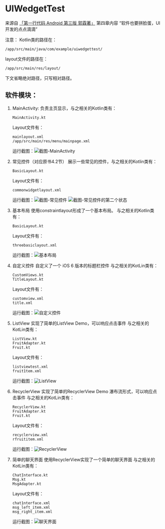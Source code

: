 # UIWedgetTest
来源自 [「第一行代码 Android 第三版 郭霖著」](https://www.ituring.com.cn/book/2744) 第四章内容 “软件也要拼脸蛋，UI开发的点点滴滴”

注意：
Kotlin类的路径在：
```
/app/src/main/java/com/example/uiwedgettest/
```

layout文件的路径在：
```
/app/src/main/res/layout/
```
下文省略绝对路径，只写相对路径。

## 软件模块：

1. MainActivity:
   负责主页显示，与之相关的Kotlin类有：
    ```
    MainActivity.kt   
    ```

    Layout文件有：
    ```
    mainlayout.xml
    /app/src/main/res/menu/mainpage.xml
    ```

    运行截图：![截图-MainActivity](/screenShot/MainPage.png)

2. 常见控件（对应原书4.2节）
   展示一些常见的控件，与之相关的Kotlin类有：
    ```
    BasicLayout.kt
    ```
    
    Layout文件有：
    ```
    commonwidgetlayout.xml
    ```

    运行截图：![截图-常见控件](/screenShot/4.2.2.png) ![截图-常见控件的第二个状态](/screenShot/4.2.2.2.png)


3. 基本布局
   使用constraintlayout形成了一个基本布局。
   与之相关的Kotlin类有：
    ```
    BasicLayout.kt
    ```
    
    Layout文件有：
    ```
    threebasiclayout.xml
    ```

    运行截图：![基本布局](/screenShot/4.3.png)

4. 自定义控件
    自定义了一个 iOS 6 版本的标题栏控件
    与之相关的KotLin类有：
    ```
    CustomViews.kt
    TitleLayout.kt
    ```

    Layout文件有：
    ```
    customview.xml
    title.xml
    ```

    运行截图：![自定义控件](screenShot/4.4.png)

5. ListView
    实现了简单的ListView Demo，可以响应点击事件
    与之相关的KotLin类有：
    ```
    ListView.kt
    FruitAdapter.kt
    Fruit.kt
    ```

    Layout文件有：
    ```
    listviewtest.xml
    fruit1tem.xml
    ```

    运行截图：![ListView](screenShot/4.5.png)

6. RecyclerView
    实现了简单的RecyclerView Demo 瀑布流形式，可以响应点击事件
    与之相关的KotLin类有：
    ```
    RecyclerView.kt
    FruitAdapter.kt
    Fruit.kt
    ```

    Layout文件有：
    ```
    recyclerview.xml
    rfruititem.xml
    ```

    运行截图：![RecyclerView](screenShot/4.6.png)

7. 简单的聊天界面
    使用RecyclerView实现了一个简单的聊天界面
    与之相关的KotLin类有：
    ```
    ChatInterface.kt
    Msg.kt
    MsgAdapter.kt
    ```

    Layout文件有：
    ```
    chat1nterface.xml
    msg_left_item.xml
    msg_right_item.xml
    ```

    运行截图：![聊天界面](screenShot/4.7.png)